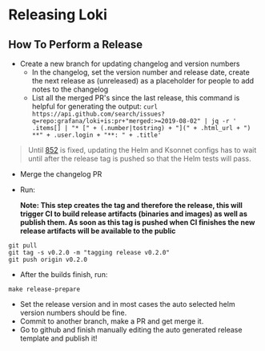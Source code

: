 # Releasing Loki

## How To Perform a Release

* Create a new branch for updating changelog and version numbers
    * In the changelog, set the version number and release date, create the next release as (unreleased) as a placeholder for people to add notes to the changelog
    * List all the merged PR's since the last release, this command is helpful for generating the output: `curl https://api.github.com/search/issues?q=repo:grafana/loki+is:pr+"merged:>=2019-08-02" | jq -r ' .items[] | "* [" + (.number|tostring) + "](" + .html_url + ") **" + .user.login + "**: " + .title'`

> Until [852](https://github.com/grafana/loki/issues/852) is fixed, updating the Helm and Ksonnet configs has to wait until after the release tag is pushed so that the Helm tests will pass.

* Merge the changelog PR
* Run:

    **Note: This step creates the tag and therefore the release, this will trigger CI to build release artifacts (binaries and images) as well as publish them.  As soon as this tag is pushed when CI finishes the new release artifacts will be available to the public** 

```https://github.com/grafana/loki/releases
git pull
git tag -s v0.2.0 -m "tagging release v0.2.0"
git push origin v0.2.0
```

* After the builds finish, run:

```
make release-prepare
```

* Set the release version and in most cases the auto selected helm version numbers should be fine.
* Commit to another branch, make a PR and get merge it.
* Go to github and finish manually editing the auto generated release template and publish it!



